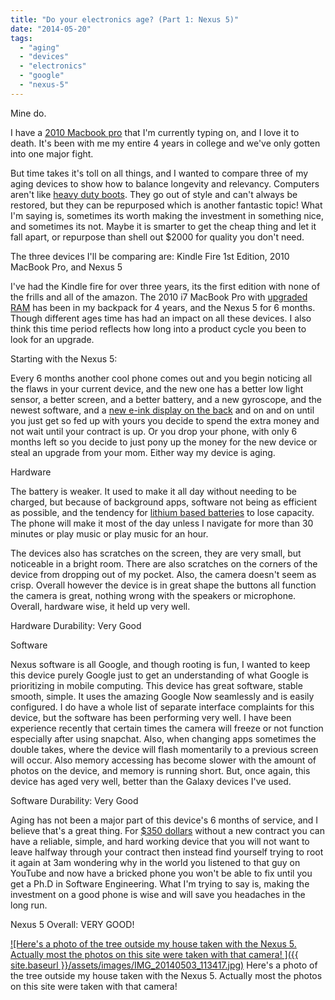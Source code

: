 ```yaml
---
title: "Do your electronics age? (Part 1: Nexus 5)"
date: "2014-05-20"
tags: 
  - "aging"
  - "devices"
  - "electronics"
  - "google"
  - "nexus-5"
---
```


Mine do.

I have a [2010 Macbook pro](http://www.macworld.com/article/1150146/15inch_macbookpro_corei5i7.html "Old Article from MacWorld") that I'm currently typing on, and I love it to death. It's been with me my entire 4 years in college and we've only gotten into one major fight.

But time takes it's toll on all things, and I wanted to compare three of my aging devices to show how to balance longevity and relevancy. Computers aren't like [heavy duty boots](http://standards.danner.com/ "Danner Boots"). They go out of style and can't always be restored, but they can be repurposed which is another fantastic topic! What I'm saying is, sometimes its worth making the investment in something nice, and sometimes its not. Maybe it is smarter to get the cheap thing and let it fall apart, or repurpose than shell out $2000 for quality you don't need.

The three devices I'll be comparing are: Kindle Fire 1st Edition, 2010 MacBook Pro, and Nexus 5

I've had the Kindle fire for over three years, its the first edition with none of the frills and all of the amazon. The 2010 i7 MacBook Pro with [upgraded RAM](http://www.newegg.com/Product/Product.aspx?Item=N82E16820148604&nm_mc=AFC-C8Junction&cm_mmc=AFC-C8Junction-_-na-_-na-_-na&cm_sp=&AID=11552995&PID=7325242&SID=409664M1M140520003128PWU "Crucial 8GB Newegg ") has been in my backpack for 4 years, and the Nexus 5 for 6 months. Though different ages time has had an impact on all these devices. I also think this time period reflects how long into a product cycle you been to look for an upgrade.

Starting with the Nexus 5:

Every 6 months another cool phone comes out and you begin noticing all the flaws in your current device, and the new one has a better low light sensor, a better screen, and a better battery, and a new gyroscope, and the newest software, and a [new e-ink display on the back](http://www.engadget.com/2013/12/04/yotaphone-e-ink-smartphone-hands-on/) and on and on until you just get so fed up with yours you decide to spend the extra money and not wait until your contract is up. Or you drop your phone, with only 6 months left so you decide to just pony up the money for the new device or steal an upgrade from your mom. Either way my device is aging.

Hardware

The battery is weaker. It used to make it all day without needing to be charged, but because of background apps, software not being as efficient as possible, and the tendency for [lithium based batteries](http://gizmodo.com/how-to-take-care-of-your-smartphone-battery-the-right-w-513217256 "It's amazing that this is a thing people think about") to lose capacity. The phone will make it most of the day unless I navigate for more than 30 minutes or play music or play music for an hour.

The devices also has scratches on the screen, they are very small, but noticeable in a bright room. There are also scratches on the corners of the device from dropping out of my pocket. Also, the camera doesn't seem as crisp. Overall however the device is in great shape the buttons all function the camera is great, nothing wrong with the speakers or microphone. Overall, hardware wise, it held up very well.

Hardware Durability: Very Good

Software

Nexus software is all Google, and though rooting is fun, I wanted to keep this device purely Google just to get an understanding of what Google is prioritizing in mobile computing. This device has great software, stable smooth, simple. It uses the amazing Google Now seamlessly and is easily configured. I do have a whole list of separate interface complaints for this device, but the software has been performing very well. I have been experience recently that certain times the camera will freeze or not function especially after using snapchat. Also, when changing apps sometimes the double takes, where the device will flash momentarily to a previous screen will occur. Also memory accessing has become slower with the amount of photos on the device, and memory is running short. But, once again, this device has aged very well, better than the Galaxy devices I've used.

Software Durability: Very Good

Aging has not been a major part of this device's 6 months of service, and I believe that's a great thing. For [$350 dollars](http://www.google.com/nexus/5/ "You can buy one now! ") without a new contract you can have a reliable, simple, and hard working device that you will not want to leave halfway through your contract then instead find yourself trying to root it again at 3am wondering why in the world you listened to that guy on YouTube and now have a bricked phone you won't be able to fix until you get a Ph.D in Software Engineering. What I'm trying to say is, making the investment on a good phone is wise and will save you headaches in the long run.

Nexus 5 Overall: VERY GOOD!

[![Here's a photo of the tree outside my house taken with the Nexus 5. Actually most the photos on this site were taken with that camera! ]({{ site.baseurl }}/assets/images/IMG_20140503_113417.jpg)](http://timmyreilly.azurewebsites.net/wp-content/uploads/2014/05/IMG_20140503_113417.jpg) Here's a photo of the tree outside my house taken with the Nexus 5. Actually most the photos on this site were taken with that camera!

